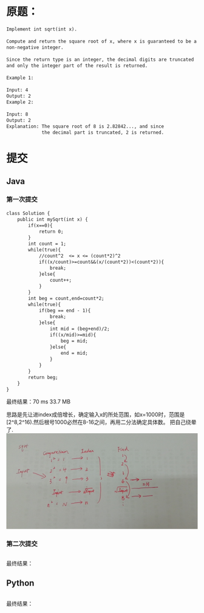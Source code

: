 # 原题：

```
Implement int sqrt(int x).

Compute and return the square root of x, where x is guaranteed to be a non-negative integer.

Since the return type is an integer, the decimal digits are truncated and only the integer part of the result is returned.

Example 1:

Input: 4
Output: 2
Example 2:

Input: 8
Output: 2
Explanation: The square root of 8 is 2.82842..., and since 
             the decimal part is truncated, 2 is returned.
```

# 提交
## Java
### 第一次提交
```
class Solution {
    public int mySqrt(int x) {
        if(x==0){
            return 0;
        }
        int count = 1;
        while(true){
            //count^2  <= x <= (count*2)^2 
            if((x/count)>=count&&(x/(count*2))<(count*2)){
                break;
            }else{
                count++;
            }
        }
        int beg = count,end=count*2;
        while(true){
            if(beg == end - 1){
                break;
            }else{
                int mid = (beg+end)/2;
                if((x/mid)>=mid){
                    beg = mid;
                }else{
                    end = mid;
                }
            }
        }
        return beg;
    }
}  
```
最终结果：70 ms	33.7 MB

思路是先让进index成倍增长，确定输入x的所处范围，如x=1000时，范围是[2^8,2^16).然后根号1000必然在8-16之间，再用二分法确定具体数。
把自己绕晕了.
![image](https://github.com/SummerLove2333/Inscribes-sea/blob/master/LeetCode/img/69.%20Sqrt(x).jpg)

### 第二次提交
```

```
最终结果：

## Python
```

```
最终结果：
